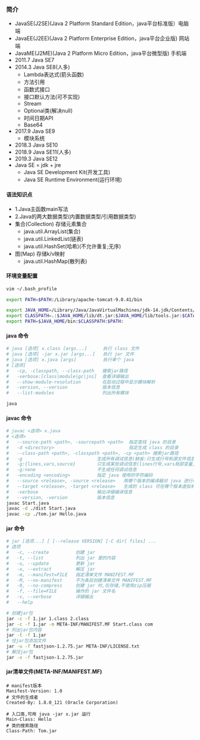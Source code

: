 ### 简介
- JavaSE(J2SE)(Java 2 Platform Standard Edition，java平台标准版）电脑端
- JavaEE(J2EE)(Java 2 Platform Enterprise Edition，java平台企业版) 网站端
- JavaME(J2ME)(Java 2 Platform Micro Edition，java平台微型版) 手机端
- 2011.7 Java SE7
- 2014.3 Java SE8(人多)
  - Lambda表达式(箭头函数)
  - 方法引用
  - 函数式接口
  - 接口默认方法(可不实现)
  - Stream
  - Optional类(解决null)
  - 时间日期API
  - Base64
- 2017.9 Java SE9
  - 模块系统
- 2018.3 Java SE10
- 2018.9 Java SE11(人多)
- 2019.3 Java SE12
- Java SE = jdk + jre
  - Java SE Development Kit(开发工具)
  - Java SE Runtime Environment(运行环境)

#### 语法知识点
- 1.Java主函数main写法
- 2.Java的两大数据类型(内置数据类型/引用数据类型)
- 集合(Collection) 存储元素集合
  - java.util.ArrayList(集合)
  - java.util.LinkedList(链表)
  - java.util.HashSet(哈希)(不允许重复;无序)
- 图(Map) 存储k/v映射
  - java.util.HashMap(散列表)

#### 环境变量配置

```sh
vim ~/.bash_profile

export PATH=$PATH:/Library/apache-tomcat-9.0.41/bin

export JAVA_HOME=/Library/Java/JavaVirtualMachines/jdk-14.jdk/Contents/Home
export CLASSPATH=.:$JAVA_HOME/lib/dt.jar:$JAVA_HOME/lib/tools.jar:$CATALINA_HOME/lib/servlet-api.jar:$CATALINA_HOME/lib/jsp-api.jar:$JAVA_HOME/selflib/fastjson-1.2.75.jar:$JAVA_HOME/selflib/mysql-connector-java-8.0.22.jar
export PATH=$JAVA_HOME/bin:$CLASSPATH:$PATH:
```

#### java 命令

```sh
# java [选项] x.class [args...]      执行 class 文件
# java [选项] -jar x.jar [args...]   执行 jar 文件
# java [选项] x.java [args]          执行单个 java
# [选项]
#   -cp, -classpath, --class-path   搜索jar路径
#   -verbose:[class|module|gc|jni]  查看详细输出
#   --show-module-resolution        在启动过程中显示模块解析
#   -version, --version             版本信息
#   --list-modules                  列出所有模块

java
```

#### javac 命令

```sh
# javac <选项> x.java
# <选项>
#   --source-path <path>, -sourcepath <path>  指定查找 java 的目录
#   -d <directory>                            指定生成 class 的目录
#   --class-path <path>, -classpath <path>, -cp <path> 搜索jar路径
#   -g                            生成所有调试信息(缺省:只生成行号和源文件信息)
#   -g:{lines,vars,source}        只生成某些调试信息(lines行号,vars局部变量,source源文件)
#   -g:none                       不生成任何调试信息
#   -encoding <encoding>          指定 java 使用的字符编码
#   --source <release>, -source <release>   用哪个版本的编译器对 java 进行编译(7, 8, 9, 10, 11, 12, 13, 14)
#   --target <release>, -target <release>   生成的 class 可在哪个版本虚拟机上运行
#   -verbose                      输出详细编译信息
#   --version, -version           版本信息
javac Start.java
javac -d ./dist Start.java
javac -cp ./tom.jar Hello.java
```

#### jar 命令

```sh
# jar [选项...] [ [--release VERSION] [-C dir] files] ...
# 选项
#   -c, --create          创建 jar
#   -t, --list            列出 jar 里的内容
#   -u, --update          更新 jar
#   -x, --extract         解压 jar
#   -m, --manifest=FILE   指定清单文件 MANIFEST.MF
#   -M, --no-manifest     不为条目创建清单文件 MANIFEST.MF
#   -0, --no-compress     创建 jar 时,仅存储,不使用zip压缩
#   -f, --file=FILE       操作的 jar 文件名
#   -v, --verbose         详细输出
#   --help

# 创建jar包
jar -c -f 1.jar 1.class 2.class
jar -c -f 1.jar -m META-INF/MANIFEST.MF Start.class com
# 列出jar包内容
jar -t -f 1.jar
# 往jar包添加文件
jar -u -f fastjson-1.2.75.jar META-INF/LICENSE.txt
# 解压jar包
jar -x -f fastjson-1.2.75.jar
```

#### jar清单文件(META-INF/MANIFEST.MF)

```
# manifest版本
Manifest-Version: 1.0
# 文件的生成者
Created-By: 1.8.0_121 (Oracle Corporation)

# 入口类,可用 java -jar x.jar 运行
Main-Class: Hello
# 类的搜索路径
Class-Path: Tom.jar
```